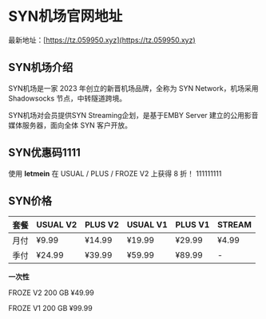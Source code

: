 # SYN机场官网地址

最新地址：[https://tz.059950.xyz](https://tz.059950.xyz)

## SYN机场介绍

SYN机场是一家 2023 年创立的新晋机场品牌，全称为 SYN Network，机场采用 Shadowsocks 节点，中转隧道跨境。

SYN机场对会员提供SYN Streaming企划，是基于EMBY Server 建立的公用影音媒体服务器，面向全体 SYN 客户开放。

## SYN优惠码1111

使用 **letmein** 在 USUAL / PLUS / FROZE V2 上获得 8 折！
111111111
## SYN价格

|套餐|USUAL V2|PLUS V2|USUAL V1|PLUS V1|STREAM|
|----|----|----|----|----|----|
|月付|¥9.99|¥14.99|¥19.99|¥29.99|¥4.99|
|季付|¥24.99|¥39.99|¥59.99|¥89.99|-|

**一次性**

FROZE V2  200 GB  ¥49.99

FROZE V1  200 GB  ¥99.99
